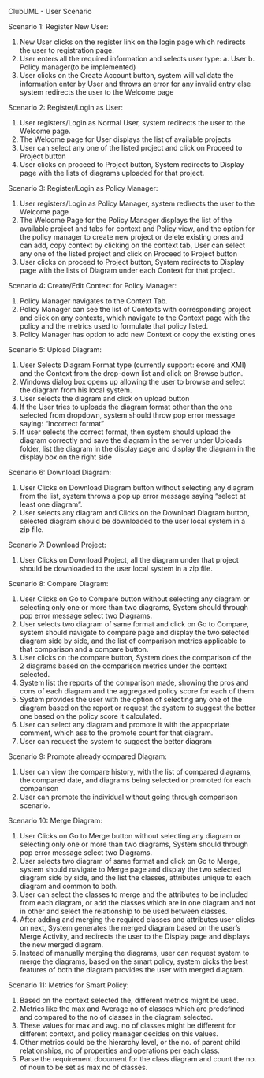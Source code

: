 ClubUML - User Scenario

Scenario 1: Register New User: 

1.	New User clicks on the register link on the login page which redirects the user to registration page.
2.	User enters all the required information and selects user type:
a.	User
b.	Policy manager(to be implemented)
3.	User clicks on the Create Account button, system will validate the information enter by User and throws an error for any invalid entry else system redirects the user to the Welcome page

Scenario 2: Register/Login as User: 

1.	User registers/Login as Normal User, system redirects the user to the Welcome page.
2.	The Welcome page for User displays the list of available projects
3.	User can select any one of the listed project and click on Proceed to Project button
4.	User clicks on proceed to Project button, System redirects to Display page with the lists of diagrams uploaded for that project.

Scenario 3: Register/Login as Policy Manager:

1.	User registers/Login as Policy Manager, system redirects the user to the Welcome page 
2.	The Welcome Page for the Policy Manager displays the list of the available project and  tabs for context and Policy view, and the option for the policy manager to create new project or delete existing ones and can add, copy context by clicking on the context tab, User can select any one of the listed project and click on Proceed to Project button
3.	User clicks on proceed to Project button, System redirects to Display page with the lists of Diagram under each Context for that project.

Scenario 4: Create/Edit Context for Policy Manager:

1.	Policy Manager navigates to the Context Tab.
2.	Policy Manager can see the list of Contexts with corresponding project and click on any contexts, which navigate to the Context page with the policy and the metrics used to formulate that policy listed.
3.	Policy Manager has option to add new Context or copy the existing ones

Scenario 5: Upload Diagram:

1.	User Selects Diagram Format type (currently support: ecore and XMI) and the Context from the drop-down list and click on Browse button.
2.	Windows dialog box opens up allowing the user to browse and select the diagram from his local system.
3.	User selects the diagram and click on upload button
4.	If the User tries to uploads the diagram format other than the one selected from dropdown, system should throw pop error message saying: “Incorrect format”
5.	If user selects the correct format, then system should upload the diagram correctly and save the diagram in the server under Uploads folder, list the diagram in the display page and display the diagram in the display box on the right side
 
Scenario 6: Download Diagram:

1.	User Clicks on Download Diagram button without selecting any diagram from the list, system throws a pop up error message saying “select at least one diagram”.
2.	User selects any diagram and Clicks on the Download Diagram button, selected diagram should be downloaded to the user local system in a zip file.

Scenario 7: Download Project:

1.	User Clicks on Download Project, all the diagram under that project should be downloaded to the user local system in a zip file. 

Scenario 8: Compare Diagram:

1.	User Clicks on Go to Compare button without selecting any diagram or selecting only one or more than two diagrams, System should through pop error message select two Diagrams.
2.	User selects two diagram of same format and click on Go to Compare, system should navigate to compare page and display the two selected diagram side by side, and the list of comparison metrics applicable to that comparison and a compare button.
3.	User clicks on the compare button, System does the comparison of the 2 diagrams based on the comparison metrics under the context selected.
4.	System list the reports of the comparison made, showing the pros and cons of each diagram and the aggregated policy score for each of them.
5.	System provides the user with the option of selecting any one of the diagram based on the report or request the system to suggest the better one based on the policy score it calculated.
6.	User can select any diagram and promote it with the appropriate comment, which ass to the promote count for that diagram.
7.	User can request the system to suggest the better diagram

Scenario 9: Promote already compared Diagram:

1.	User can view the compare history, with the list of compared diagrams, the compared date, and diagrams being selected or promoted for each comparison
2.	User can promote the individual without going through comparison scenario.

Scenario 10: Merge Diagram:

1.	User Clicks on Go to Merge button without selecting any diagram or selecting only one or more than two diagrams, System should through pop error message select two Diagrams.
2.	User selects two diagram of same format and click on Go to Merge, system should navigate to Merge page and display the two selected diagram side by side, and the list the classes, attributes unique to each diagram and common to both.
3.	User can select the classes to merge and the attributes to be included from each diagram, or add the classes which are in one diagram and not in other and select the relationship to be used between classes.
4.	After adding and merging the required classes and attributes user clicks on next, System generates the merged diagram based on the user’s Merge Activity, and redirects the user to the Display page and displays the new merged diagram.
5.	Instead of manually merging the diagrams, user can request system to merge the diagrams, based on the smart policy, system picks the best features of both the diagram provides the user with merged diagram. 


Scenario 11: Metrics for Smart Policy:

1.	Based on the context selected the, different metrics might be used.
2.	Metrics like the max and Average no of classes which are predefined and compared to the no of classes in the diagram selected. 
3.	These values for max and avg. no of classes might be different for different context, and policy manager decides on this values.
4.	Other metrics could be the hierarchy level, or the no. of parent child relationships, no of properties and operations per each class.
5.	Parse the requirement document for the class diagram and count the no. of noun to be set as max no of classes.









